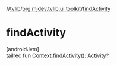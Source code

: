 //[tvlib](../../index.md)/[org.mjdev.tvlib.ui.toolkit](index.md)/[findActivity](find-activity.md)

# findActivity

[androidJvm]\
tailrec fun [Context](https://developer.android.com/reference/kotlin/android/content/Context.html).[findActivity](find-activity.md)(): [Activity](https://developer.android.com/reference/kotlin/android/app/Activity.html)?
